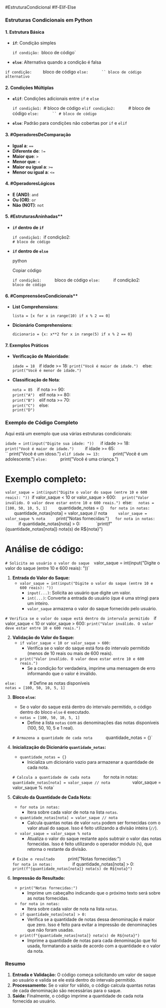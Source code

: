 #EstruturaCondicional 
#If-Elif-Else 

### Estruturas Condicionais em Python

#### 1. **Estrutura Básica**

- **`if`**: Condição simples
    
    
    `if condição:
	    `bloco de código`
    
- **`else`**: Alternativa quando a condição é falsa
    
    
	
`if condição:    
    `bloco de código
 `else:     
	 `` bloco de código alternativo`
    

#### 2. **Condições Múltiplas**

- **`elif`**: Condições adicionais entre `if` e `else`
    
    
    `if condição1:
        `# bloco de código 
    `elif condição2:     
        `# bloco de código 
    `else:     
        `` # bloco de código`
    
- **`else`**: Padrão para condições não cobertas por `if` e `elif`

#### 3. #OperadoresDeComparação

- **Igual a**: `==`
- **Diferente de**: `!=`
- **Maior que**: `>`
- **Menor que**: `<`
- **Maior ou igual a**: `>=`
- **Menor ou igual a**: `<=`

#### 4. #OperadoresLógicos

- **E (AND)**: `and`
- **Ou (OR)**: `or`
- **Não (NOT)**: `not`

#### 5. #EstruturasAninhadas**

- **`if` dentro de `if`**
    
    
	
    `if condição1:
         `if condição2:         
         `# bloco de código`
    
- **`if` dentro de `else`**
    
    python
    
    Copiar código
    
    `if condição1:     
	    `bloco de código 
	`else:     
	    `if condição2:        
	     `bloco de código`
    

#### 6. #CompreensõesCondicionais**

- **List Comprehensions**:
    

    
    `lista = [x for x in range(10) if x % 2 == 0]`
    
- **Dicionário Comprehensions**:
    
    
    `dicionario = {x: x**2 for x in range(5) if x % 2 == 0}`
    

#### 7. **Exemplos Práticos**

- **Verificação de Maioridade**:
    
    
    `idade = 18 
    `if idade >= 18:
	    `print("Você é maior de idade.") 
    `else:     
	    `print("Você é menor de idade.")`
    
- **Classificação de Nota**:
    
    
    `nota = 85 
    `if nota >= 90:     
	    `print("A") 
    `elif nota >= 80:     
	    `print("B") 
    `elif nota >= 70:     
	    `print("C") 
    `else:     
	    `print("D")`
    



### Exemplo de Código Completo

Aqui está um exemplo que usa várias estruturas condicionais:


`idade = int(input("Digite sua idade: "))  
`if idade >= 18:     
	`print("Você é maior de idade.")    
	 `if idade >= 65:         
		`` print("Você é um idoso.") 
`elif idade >= 13:     
	`print("Você é um adolescente.") 
`else:     
	`print("Você é uma criança.")  



# Exemplo completo:

`valor_saque = int(input("Digite o valor do saque (entre 10 e 600 reais): "))
`if valor_saque < 10 or valor_saque > 600:
    `print("Valor inválido. O valor deve estar entre 10 e 600 reais.")
`else:
    `notas = [100, 50, 10, 5, 1]
    `quantidade_notas = {}
    `for nota in notas:
        `quantidade_notas[nota] = valor_saque // nota
        `valor_saque = valor_saque % nota
    `print("Notas fornecidas:")
    `for nota in notas:
        `if quantidade_notas[nota] > 0:
            `print(f"{quantidade_notas[nota]} nota(s) de R${nota}")




# Análise de código:

`# Solicita ao usuário o valor do saque 
`valor_saque = int(input("Digite o valor do saque (entre 10 e 600 reais): "))`

1. **Entrada do Valor do Saque:**
    - `valor_saque = int(input("Digite o valor do saque (entre 10 e 600 reais): "))`
        - `input(...)`: Solicita ao usuário que digite um valor.
        - `int(...)`: Converte a entrada do usuário (que é uma string) para um inteiro.
        - `valor_saque` armazena o valor do saque fornecido pelo usuário.



`# Verifica se o valor do saque está dentro do intervalo permitido 
`if valor_saque < 10 or valor_saque > 600:
	`print("Valor inválido. O valor deve estar entre 10 e 600 reais.")`

2. **Validação do Valor do Saque:**
    - `if valor_saque < 10 or valor_saque > 600:`
        - Verifica se o valor do saque está fora do intervalo permitido (menos de 10 reais ou mais de 600 reais).
    - `print("Valor inválido. O valor deve estar entre 10 e 600 reais.")`
        - Se a condição for verdadeira, imprime uma mensagem de erro informando que o valor é inválido.


`else:     
	`# Define as notas disponíveis     
	`notas = [100, 50, 10, 5, 1]`

3. **Bloco `else`:**
    - Se o valor do saque está dentro do intervalo permitido, o código dentro do bloco `else` é executado.
    - `notas = [100, 50, 10, 5, 1]`
        - Define a lista `notas` com as denominações das notas disponíveis (100, 50, 10, 5 e 1 real).


    `# Armazena a quantidade de cada nota     
    `quantidade_notas = {}`

4. **Inicialização do Dicionário `quantidade_notas`:**
    - `quantidade_notas = {}`
        - Inicializa um dicionário vazio para armazenar a quantidade de cada nota.



    `# Calcula a quantidade de cada nota     
    `for nota in notas:         
	    `quantidade_notas[nota] = valor_saque // nota         
	    `valor_saque = valor_saque % nota`

5. **Cálculo da Quantidade de Cada Nota:**
    - `for nota in notas:`
        - Itera sobre cada valor de nota na lista `notas`.
    - `quantidade_notas[nota] = valor_saque // nota`
        - Calcula quantas notas de valor `nota` podem ser fornecidas com o valor atual do saque. Isso é feito utilizando a divisão inteira (`//`).
    - `valor_saque = valor_saque % nota`
        - Atualiza o valor do saque restante após subtrair o valor das notas fornecidas. Isso é feito utilizando o operador módulo (`%`), que retorna o restante da divisão.



    `# Exibe o resultado     
    `print("Notas fornecidas:")    
     `for nota in notas:        
		`if quantidade_notas[nota] > 0:             
			`print(f"{quantidade_notas[nota]} nota(s) de R${nota}")`

6. **Impressão do Resultado:**
    - `print("Notas fornecidas:")`
        - Imprime um cabeçalho indicando que o próximo texto será sobre as notas fornecidas.
    - `for nota in notas:`
        - Itera sobre cada valor de nota na lista `notas`.
    - `if quantidade_notas[nota] > 0:`
        - Verifica se a quantidade de notas dessa denominação é maior que zero. Isso é feito para evitar a impressão de denominações que não foram usadas.
    - `print(f"{quantidade_notas[nota]} nota(s) de R${nota}")`
        - Imprime a quantidade de notas para cada denominação que foi usada, formatando a saída de acordo com a quantidade e o valor da nota.

### Resumo

1. **Entrada e Validação:** O código começa solicitando um valor de saque ao usuário e valida se ele está dentro do intervalo permitido.
2. **Processamento:** Se o valor for válido, o código calcula quantas notas de cada denominação são necessárias para o saque.
3. **Saída:** Finalmente, o código imprime a quantidade de cada nota fornecida ao usuário.